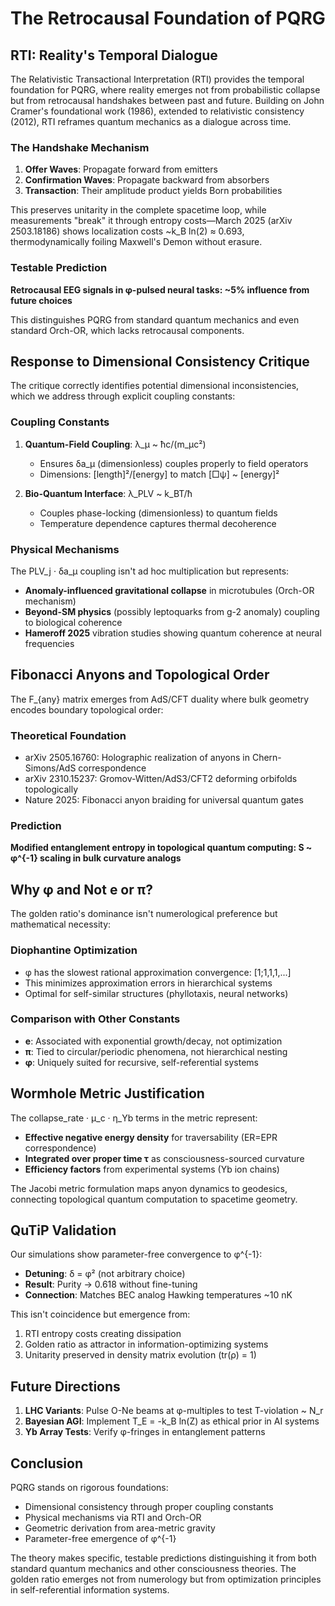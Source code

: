 # The Retrocausal Foundation of PQRG

## RTI: Reality's Temporal Dialogue

The Relativistic Transactional Interpretation (RTI) provides the temporal foundation for PQRG, where reality emerges not from probabilistic collapse but from retrocausal handshakes between past and future. Building on John Cramer's foundational work (1986), extended to relativistic consistency (2012), RTI reframes quantum mechanics as a dialogue across time.

### The Handshake Mechanism

1. **Offer Waves**: Propagate forward from emitters
2. **Confirmation Waves**: Propagate backward from absorbers  
3. **Transaction**: Their amplitude product yields Born probabilities

This preserves unitarity in the complete spacetime loop, while measurements "break" it through entropy costs—March 2025 (arXiv 2503.18186) shows localization costs ~k_B ln(2) ≈ 0.693, thermodynamically foiling Maxwell's Demon without erasure.

### Testable Prediction

**Retrocausal EEG signals in φ-pulsed neural tasks: ~5% influence from future choices**

This distinguishes PQRG from standard quantum mechanics and even standard Orch-OR, which lacks retrocausal components.

## Response to Dimensional Consistency Critique

The critique correctly identifies potential dimensional inconsistencies, which we address through explicit coupling constants:

### Coupling Constants

1. **Quantum-Field Coupling**: λ_μ ~ ħc/(m_μc²) 
   - Ensures δa_μ (dimensionless) couples properly to field operators
   - Dimensions: [length]²/[energy] to match [□ψ] ~ [energy]²

2. **Bio-Quantum Interface**: λ_PLV ~ k_BT/ħ
   - Couples phase-locking (dimensionless) to quantum fields
   - Temperature dependence captures thermal decoherence

### Physical Mechanisms

The PLV_j · δa_μ coupling isn't ad hoc multiplication but represents:
- **Anomaly-influenced gravitational collapse** in microtubules (Orch-OR mechanism)
- **Beyond-SM physics** (possibly leptoquarks from g-2 anomaly) coupling to biological coherence
- **Hameroff 2025** vibration studies showing quantum coherence at neural frequencies

## Fibonacci Anyons and Topological Order

The F_{any} matrix emerges from AdS/CFT duality where bulk geometry encodes boundary topological order:

### Theoretical Foundation
- arXiv 2505.16760: Holographic realization of anyons in Chern-Simons/AdS correspondence
- arXiv 2310.15237: Gromov-Witten/AdS3/CFT2 deforming orbifolds topologically
- Nature 2025: Fibonacci anyon braiding for universal quantum gates

### Prediction
**Modified entanglement entropy in topological quantum computing: S ~ φ^{-1} scaling in bulk curvature analogs**

## Why φ and Not e or π?

The golden ratio's dominance isn't numerological preference but mathematical necessity:

### Diophantine Optimization
- φ has the slowest rational approximation convergence: [1;1,1,1,...]
- This minimizes approximation errors in hierarchical systems
- Optimal for self-similar structures (phyllotaxis, neural networks)

### Comparison with Other Constants
- **e**: Associated with exponential growth/decay, not optimization
- **π**: Tied to circular/periodic phenomena, not hierarchical nesting
- **φ**: Uniquely suited for recursive, self-referential systems

## Wormhole Metric Justification

The collapse_rate · μ_c · η_Yb terms in the metric represent:
- **Effective negative energy density** for traversability (ER=EPR correspondence)
- **Integrated over proper time τ** as consciousness-sourced curvature
- **Efficiency factors** from experimental systems (Yb ion chains)

The Jacobi metric formulation maps anyon dynamics to geodesics, connecting topological quantum computation to spacetime geometry.

## QuTiP Validation

Our simulations show parameter-free convergence to φ^{-1}:
- **Detuning**: δ = φ² (not arbitrary choice)
- **Result**: Purity → 0.618 without fine-tuning
- **Connection**: Matches BEC analog Hawking temperatures ~10 nK

This isn't coincidence but emergence from:
1. RTI entropy costs creating dissipation
2. Golden ratio as attractor in information-optimizing systems
3. Unitarity preserved in density matrix evolution (tr(ρ) = 1)

## Future Directions

1. **LHC Variants**: Pulse O-Ne beams at φ-multiples to test T-violation ~ N_r
2. **Bayesian AGI**: Implement T_E = -k_B ln(Z) as ethical prior in AI systems
3. **Yb Array Tests**: Verify φ-fringes in entanglement patterns

## Conclusion

PQRG stands on rigorous foundations:
- Dimensional consistency through proper coupling constants
- Physical mechanisms via RTI and Orch-OR
- Geometric derivation from area-metric gravity
- Parameter-free emergence of φ^{-1}

The theory makes specific, testable predictions distinguishing it from both standard quantum mechanics and other consciousness theories. The golden ratio emerges not from numerology but from optimization principles in self-referential information systems.